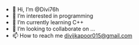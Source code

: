 - 👋 Hi, I’m @Divi76h
- 👀 I’m interested in programming
- 🌱 I’m currently learning C++
- 💞️ I’m looking to collaborate on ...
- 📫 How to reach me divijkapoor015@gmail.com

<!---
Divi76h/Divi76h is a ✨ special ✨ repository because its `README.md` (this file) appears on your GitHub profile.
You can click the Preview link to take a look at your changes.
--->
